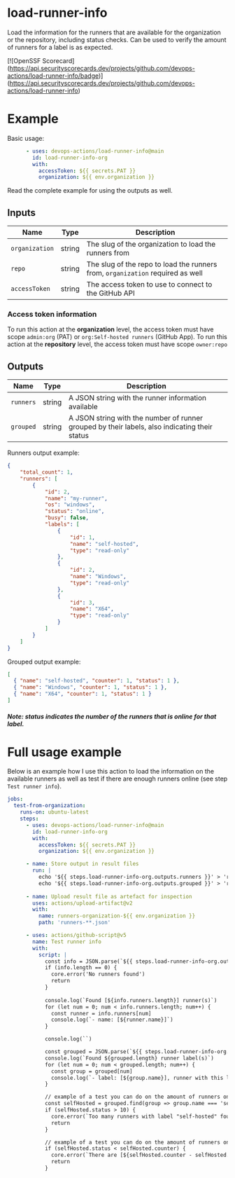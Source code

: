 # load-runner-info
Load the information for the runners that are available for the organization or the repository, including status checks.
Can be used to verify the amount of runners for a label is as expected.

[![OpenSSF Scorecard]
(https://api.securityscorecards.dev/projects/github.com/devops-actions/load-runner-info/badge)]
(https://api.securityscorecards.dev/projects/github.com/devops-actions/load-runner-info)

# Example
Basic usage:
``` yaml
      - uses: devops-actions/load-runner-info@main
        id: load-runner-info-org
        with: 
          accessToken: ${{ secrets.PAT }}
          organization: ${{ env.organization }}
```
Read the complete example for using the outputs as well.

## Inputs

|Name|Type|Description|
|---|---|---|
|`organization`|string|The slug of the organization to load the runners from|
|`repo`|string|The slug of the repo to load the runners from, `organization` required as well|
|`accessToken`|string|The access token to use to connect to the GitHub API|

### Access token information
To run this action at the **organization** level, the access token must have scope `admin:org` (PAT) or `org:Self-hosted runners` (GitHub App).
To run this action at the **repository** level, the access token must have scope `owner:repo`

## Outputs

|Name|Type|Description|
|---|---|---|
|`runners`|string|A JSON string with the runner information available|
|`grouped`|string|A JSON string with the number of runner grouped by their labels, also indicating their status|

Runners output example:
``` json
{
    "total_count": 1,
    "runners": [
        {
            "id": 2,
            "name": "my-runner",
            "os": "windows",
            "status": "online",
            "busy": false,
            "labels": [
                {
                    "id": 1,
                    "name": "self-hosted",
                    "type": "read-only"
                },
                {
                    "id": 2,
                    "name": "Windows",
                    "type": "read-only"
                },
                {
                    "id": 3,
                    "name": "X64",
                    "type": "read-only"
                }
            ]
        }
    ]
}
```

Grouped output example:
``` json
[
  { "name": "self-hosted", "counter": 1, "status": 1 },
  { "name": "Windows", "counter": 1, "status": 1 },
  { "name": "X64", "counter": 1, "status": 1 }
]
```
##### Note: status indicates the number of the runners that is online for that label.   



# Full usage example
Below is an example how I use this action to load the information on the available runners as well as test if there are enough runners online (see step `Test runner info`).
``` yaml
jobs:
  test-from-organization:
    runs-on: ubuntu-latest
    steps:
      - uses: devops-actions/load-runner-info@main
        id: load-runner-info-org
        with: 
          accessToken: ${{ secrets.PAT }}
          organization: ${{ env.organization }}

      - name: Store output in result files
        run: |
          echo '${{ steps.load-runner-info-org.outputs.runners }}' > 'runners-organization.json'
          echo '${{ steps.load-runner-info-org.outputs.grouped }}' > 'runners-grouped-organization.json'
            
      - name: Upload result file as artefact for inspection
        uses: actions/upload-artifact@v2
        with: 
          name: runners-organization-${{ env.organization }}
          path: 'runners-**.json'

      - uses: actions/github-script@v5
        name: Test runner info
        with: 
          script: |
            const info = JSON.parse(`${{ steps.load-runner-info-org.outputs.runners }}`)
            if (info.length == 0) {
              core.error('No runners found')            
              return
            }
            
            console.log(`Found [${info.runners.length}] runner(s)`)
            for (let num = 0; num < info.runners.length; num++) {
              const runner = info.runners[num]
              console.log(`- name: [${runner.name}]`)
            }

            console.log(``)

            const grouped = JSON.parse(`${{ steps.load-runner-info-org.outputs.grouped }}`)
            console.log(`Found ${grouped.length} runner label(s)`)
            for (let num = 0; num < grouped.length; num++) {
              const group = grouped[num]
              console.log(`- label: [${group.name}], runner with this label: [${group.counter}] with [${group.status}] online runners`)
            }

            // example of a test you can do on the amount of runners online with this label
            const selfHosted = grouped.find(group => group.name === 'self-hosted')
            if (selfHosted.status > 10) {
              core.error(`Too many runners with label "self-hosted" found`)
              return
            }

            // example of a test you can do on the amount of runners online with this label
            if (selfHosted.status < selfHosted.counter) {
              core.error(`There are [${selfHosted.counter - selfHosted.status}] runners offline`)
              return
            }
```